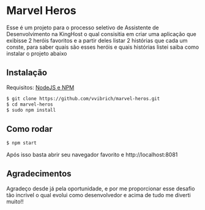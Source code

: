 # Marvel Heros

Esse é um projeto para o processo seletivo de Assistente de Desenvolvimento na KingHost o qual consisitia em criar uma aplicação que exibisse 2 heróis favoritos e a partir deles listar 2 histórias que cada um conste, para saber quais são esses heróis e quais histórias listei saiba como instalar o projeto abaixo

## Instalação

Requisitos: [NodeJS e NPM](https://nodejs.org/pt-br/download/)

```bash
$ git clone https://github.com/vvibrich/marvel-heros.git
$ cd marvel-heros
$ sudo npm install

```

## Como rodar

```bash
$ npm start
```
Após isso basta abrir seu navegador favorito e http://localhost:8081

## Agradecimentos

Agradeço desde já pela oportunidade, e por me proporcionar esse desafio tão incrivel o qual evolui como desenvolvedor e acima de tudo me diverti muito!!
